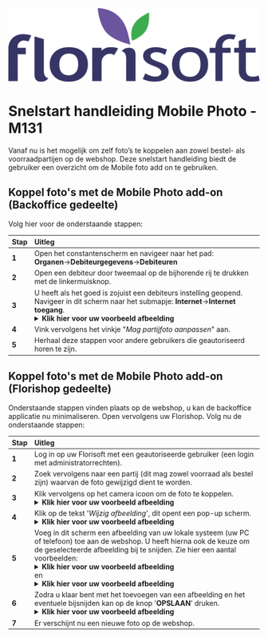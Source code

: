 <img src="../../fslogo.png">

# Snelstart handleiding Mobile Photo - M131

Vanaf nu is het mogelijk om zelf foto’s te koppelen aan zowel bestel- als voorraadpartijen op de webshop. Deze snelstart handleiding biedt de gebruiker een overzicht om de Mobile foto add on te gebruiken.

## Koppel foto's met de Mobile Photo add-on (Backoffice gedeelte)

Volg hier voor de onderstaande stappen:

|Stap|Uitleg|
|:--|:--|
|**1**|Open het constantenscherm en navigeer naar het pad: <br>**Organen**→**Debiteurgegevens**→**Debiteuren**|
|**2**|Open een debiteur door tweemaal op de bijhorende rij te drukken met de linkermuisknop.|
|**3**|U heeft als het goed is zojuist een debiteurs instelling geopend. Navigeer in dit scherm naar het submapje: **Internet**→**Internet toegang**.<details><summary><b>Klik hier voor uw voorbeeld afbeelding</b></summary><img src=".Snelstart handleiding webshop add on Mobile foto/media/image2.png"></details>|
|**4**|Vink vervolgens het vinkje "*Mag partijfoto aanpassen*" aan.|
|**5**|Herhaal deze stappen voor andere gebruikers die geautoriseerd horen te zijn.|

## Koppel foto's met de Mobile Photo add-on (Florishop gedeelte)

Onderstaande stappen vinden plaats op de webshop, u kan de backoffice applicatie nu minimaliseren. Open vervolgens uw Florishop. Volg nu de onderstaande stappen:

|Stap|Uitleg|
|:--|:--|
|**1**|Log in op uw Florisoft met een geautoriseerde gebruiker (een login met administratorrechten).|
|**2**|Zoek vervolgens naar een partij (dit mag zowel voorraad als bestel zijn) waarvan de foto gewijzigd dient te worden.|
|**3**|Klik vervolgens op het camera icoon om de foto te koppelen.<details><summary><b>Klik hier voor uw voorbeeld afbeelding</b></summary><img src=".Snelstart handleiding webshop add on Mobile foto/media/image5.png"></details>|
|**4**|Klik op de tekst '*Wijzig afbeelding*', dit opent een pop-up scherm.<details><summary><b>Klik hier voor uw voorbeeld afbeelding</b></summary><img src=".Snelstart handleiding webshop add on Mobile foto/media/image4.png"></details>|
|**5**|Voeg in dit scherm een afbeelding van uw lokale systeem (uw PC of telefoon) toe aan de webshop. U heeft hierna ook de keuze om de geselecteerde afbeelding bij te snijden. Zie hier een aantal voorbeelden: <details><summary><b>Klik hier voor uw voorbeeld afbeelding</b></summary><img src=".Snelstart handleiding webshop add on Mobile foto/media/image7.png"></details> en <details><summary><b>Klik hier voor uw voorbeeld afbeelding</b></summary><img src=".Snelstart handleiding webshop add on Mobile foto/media/image6.png"></details>|
|**6**|Zodra u klaar bent met het toevoegen van een afbeelding en het eventuele bijsnijden kan op de knop '**OPSLAAN**' druken.<details><summary><b>Klik hier voor uw voorbeeld afbeelding</b></summary><img src=".Snelstart handleiding webshop add on Mobile foto/media/image3.png"></details>|
|**7**|Er verschijnt nu een nieuwe foto op de webshop.|

